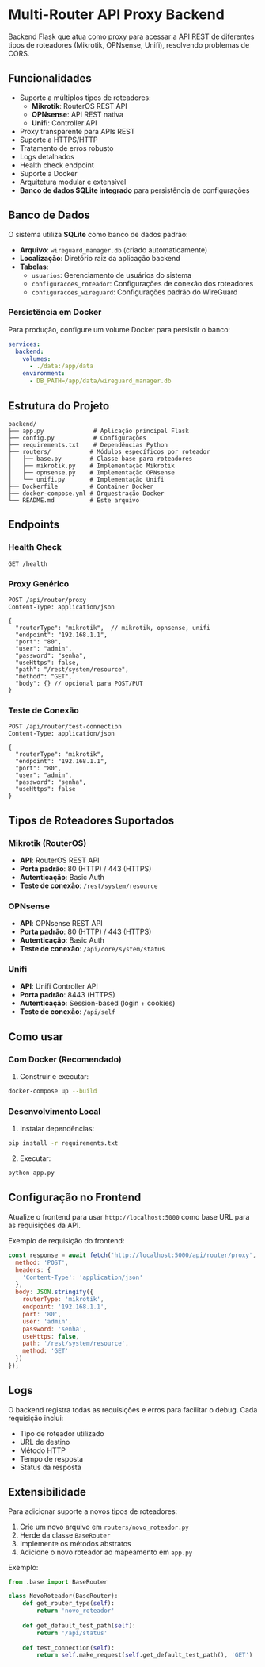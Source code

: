 
# Multi-Router API Proxy Backend

Backend Flask que atua como proxy para acessar a API REST de diferentes tipos de roteadores (Mikrotik, OPNsense, Unifi), resolvendo problemas de CORS.

## Funcionalidades

- Suporte a múltiplos tipos de roteadores:
  - **Mikrotik**: RouterOS REST API
  - **OPNsense**: API REST nativa
  - **Unifi**: Controller API
- Proxy transparente para APIs REST
- Suporte a HTTPS/HTTP
- Tratamento de erros robusto
- Logs detalhados
- Health check endpoint
- Suporte a Docker
- Arquitetura modular e extensível
- **Banco de dados SQLite integrado** para persistência de configurações

## Banco de Dados

O sistema utiliza **SQLite** como banco de dados padrão:

- **Arquivo**: `wireguard_manager.db` (criado automaticamente)
- **Localização**: Diretório raiz da aplicação backend
- **Tabelas**:
  - `usuarios`: Gerenciamento de usuários do sistema
  - `configuracoes_roteador`: Configurações de conexão dos roteadores
  - `configuracoes_wireguard`: Configurações padrão do WireGuard

### Persistência em Docker

Para produção, configure um volume Docker para persistir o banco:

```yaml
services:
  backend:
    volumes:
      - ./data:/app/data
    environment:
      - DB_PATH=/app/data/wireguard_manager.db
```

## Estrutura do Projeto

```
backend/
├── app.py              # Aplicação principal Flask
├── config.py           # Configurações
├── requirements.txt    # Dependências Python
├── routers/           # Módulos específicos por roteador
│   ├── base.py        # Classe base para roteadores
│   ├── mikrotik.py    # Implementação Mikrotik
│   ├── opnsense.py    # Implementação OPNsense
│   └── unifi.py       # Implementação Unifi
├── Dockerfile         # Container Docker
├── docker-compose.yml # Orquestração Docker
└── README.md          # Este arquivo
```

## Endpoints

### Health Check
```
GET /health
```

### Proxy Genérico
```
POST /api/router/proxy
Content-Type: application/json

{
  "routerType": "mikrotik",  // mikrotik, opnsense, unifi
  "endpoint": "192.168.1.1",
  "port": "80",
  "user": "admin", 
  "password": "senha",
  "useHttps": false,
  "path": "/rest/system/resource",
  "method": "GET",
  "body": {} // opcional para POST/PUT
}
```

### Teste de Conexão
```
POST /api/router/test-connection
Content-Type: application/json

{
  "routerType": "mikrotik",
  "endpoint": "192.168.1.1",
  "port": "80", 
  "user": "admin",
  "password": "senha",
  "useHttps": false
}
```

## Tipos de Roteadores Suportados

### Mikrotik (RouterOS)
- **API**: RouterOS REST API
- **Porta padrão**: 80 (HTTP) / 443 (HTTPS)
- **Autenticação**: Basic Auth
- **Teste de conexão**: `/rest/system/resource`

### OPNsense
- **API**: OPNsense REST API
- **Porta padrão**: 80 (HTTP) / 443 (HTTPS)
- **Autenticação**: Basic Auth
- **Teste de conexão**: `/api/core/system/status`

### Unifi
- **API**: Unifi Controller API
- **Porta padrão**: 8443 (HTTPS)
- **Autenticação**: Session-based (login + cookies)
- **Teste de conexão**: `/api/self`

## Como usar

### Com Docker (Recomendado)

1. Construir e executar:
```bash
docker-compose up --build
```

### Desenvolvimento Local

1. Instalar dependências:
```bash
pip install -r requirements.txt
```

2. Executar:
```bash
python app.py
```

## Configuração no Frontend

Atualize o frontend para usar `http://localhost:5000` como base URL para as requisições da API.

Exemplo de requisição do frontend:
```javascript
const response = await fetch('http://localhost:5000/api/router/proxy', {
  method: 'POST',
  headers: {
    'Content-Type': 'application/json'
  },
  body: JSON.stringify({
    routerType: 'mikrotik',
    endpoint: '192.168.1.1',
    port: '80',
    user: 'admin',
    password: 'senha',
    useHttps: false,
    path: '/rest/system/resource',
    method: 'GET'
  })
});
```

## Logs

O backend registra todas as requisições e erros para facilitar o debug. Cada requisição inclui:
- Tipo de roteador utilizado
- URL de destino
- Método HTTP
- Tempo de resposta
- Status da resposta

## Extensibilidade

Para adicionar suporte a novos tipos de roteadores:

1. Crie um novo arquivo em `routers/novo_roteador.py`
2. Herde da classe `BaseRouter`
3. Implemente os métodos abstratos
4. Adicione o novo roteador ao mapeamento em `app.py`

Exemplo:
```python
from .base import BaseRouter

class NovoRoteador(BaseRouter):
    def get_router_type(self):
        return 'novo_roteador'
    
    def get_default_test_path(self):
        return '/api/status'
    
    def test_connection(self):
        return self.make_request(self.get_default_test_path(), 'GET')
```

